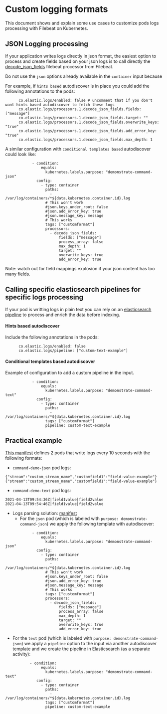 # Custom logging formats

This document shows and explain some use cases to customize pods logs processing with Filebeat on Kubernetes.

## JSON Logging processing

If your application writes logs directly in json format, the easiest option to process and create fields based on your json logs is to call directly the [decode_json_fields]() filebeat processor from Filebeat.

Do not use the `json` options already available in the `container` input because


For example, if `hints based` autodiscover is in place you could add the following annotations to the pods:
```
      co.elastic.logs/enabled: false # uncomment that if you don't want hints based autodiscover to fetch these logs
      co.elastic.logs/processors.1.decode_json_fields.fields: ["message"]
      co.elastic.logs/processors.1.decode_json_fields.target: ""
      co.elastic.logs/processors.1.decode_json_fields.overwrite_keys: "true"
      co.elastic.logs/processors.1.decode_json_fields.add_error_key: "true"
      co.elastic.logs/processors.1.decode_json_fields.max_depth: 1
```

A similar configuration with `conditional templates based` autodiscover could look like:

```
            - condition:
                equals:
                  kubernetes.labels.purpose: "demonstrate-command-json"
              config:
                - type: container
                  paths:
                    - /var/log/containers/*${data.kubernetes.container.id}.log
                  # This won't work
                  #json.keys_under_root: false
                  #json.add_error_key: true
                  #json.message_key: message
                  # This works
                  tags: ["customformat"]
                  processors:
                    - decode_json_fields:
                        fields: ["message"]
                        process_array: false
                        max_depth: 1
                        target: ""
                        overwrite_keys: true
                        add_error_key: true
```

Note: watch out for field mappings explosion if your json content has too many fields.

## Calling specific elasticsearch pipelines for specific logs processing

If your pod is writting logs in plain text you can rely on an [elasticsearch pipeline]() to process and enrich the data before indexing.

#### Hints based autodiscover

Include the following annotations in the pods:

```
      co.elastic.logs/enabled: false
      co.elastic.logs/pipeline: ["custom-text-example"]
```

#### Conditional templates based autodiscover

Example of configuration to add a custom pipeline in the input.

```
            - condition:
                equals:
                  kubernetes.labels.purpose: "demonstrate-command-text"
              config:
                - type: container
                  paths:
                    - /var/log/containers/*${data.kubernetes.container.id}.log
                  tags: ["customformat"]
                  pipeline: custom-text-example
```

## Practical example

[This manifest](/resources/02_k8s_monitoring/extras/custom-formats/01_pods.yaml) defines 2 pods that write logs every 10 seconds with the following formats:

- `command-demo-json` pod logs:
```
{"stream":"custom_stream_name","customfield1":"field-value-example"}
{"stream":"custom_stream_name","customfield1":"field-value-example"}
```

- `command-demo-text` pod logs:
```
2021-04-13T09:54:36Z|field1value|field2value
2021-04-13T09:54:46Z|field1value|field2value
```

- Logs parsing solution: [manifest](/resources/02_k8s_monitoring/extras/custom-formats/filebeat-daemonset-customformat.yaml)
  - For the `json` pod (which is labeled with `purpose: demonstrate-command-json`) we apply the following template with autodiscover:
  
```
            - condition:
                equals:
                  kubernetes.labels.purpose: "demonstrate-command-json"
              config:
                - type: container
                  paths:
                    - /var/log/containers/*${data.kubernetes.container.id}.log
                  # This won't work
                  #json.keys_under_root: false
                  #json.add_error_key: true
                  #json.message_key: message
                  # This works
                  tags: ["customformat"]
                  processors:
                    - decode_json_fields:
                        fields: ["message"]
                        process_array: false
                        max_depth: 1
                        target: ""
                        overwrite_keys: true
                        add_error_key: true
```


  - For the `text` pod (which is labeled with `purpose: demonstrate-command-json`) we apply a `pipeline` option to the input via another autodiscover template and we create the pipeline in Elasticsearch (as a separate activity):

```
           - condition:
                equals:
                  kubernetes.labels.purpose: "demonstrate-command-text"
              config:
                - type: container
                  paths:
                    - /var/log/containers/*${data.kubernetes.container.id}.log
                  tags: ["customformat"]
                  pipeline: custom-text-example
```
